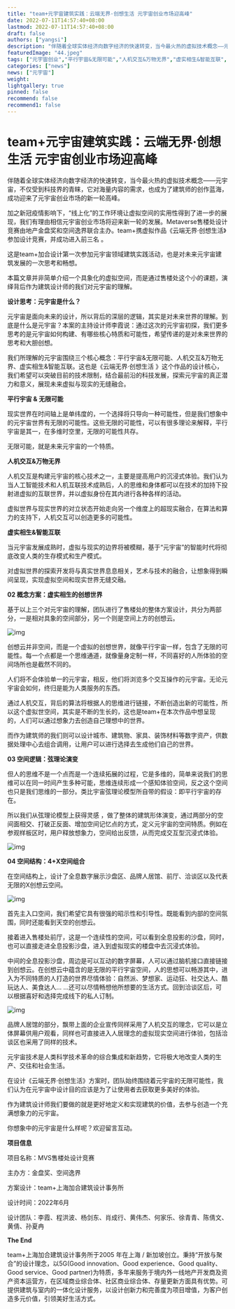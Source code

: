 ```yaml
---
title: "team+元宇宙建筑实践：云端无界·创想生活 元宇宙创业市场迎高峰"
date: 2022-07-11T14:57:40+08:00
lastmod: 2022-07-11T14:57:40+08:00
draft: false
authors: ["yangsi"]
description: "伴随着全球实体经济向数字经济的快速转变，当今最火热的虚拟技术概念——元宇宙，不仅受到科技界的青睐，它对海量内容的需求，也成为了建筑师的创作蓝海，成功迎来了元宇宙创业市场的新一轮高峰。"
featuredImage: "44.jpeg"
tags: ["元宇宙创业","平行宇宙&无限可能","人机交互&万物无界","虚实相生&智能互联","沉浸式体验"]
categories: ["news"]
news: ["元宇宙"]
weight: 
lightgallery: true
pinned: false
recommend: false
recommend1: false
---
```


# team+元宇宙建筑实践：云端无界·创想生活 元宇宙创业市场迎高峰

伴随着全球实体经济向数字经济的快速转变，当今最火热的虚拟技术概念——元宇宙，不仅受到科技界的青睐，它对海量内容的需求，也成为了建筑师的创作蓝海，成功迎来了元宇宙创业市场的新一轮高峰。

加之新冠疫情影响下，“线上化”的工作环境让虚拟空间的实用性得到了进一步的展现，我们有理由相信元宇宙创业市场将迎来新一轮的发展。Metaverse售楼处设计竞赛由地产金盘奖和空间逸界联合主办。team+携虚拟作品《云端无界·创想生活》参加设计竞赛，并成功进入前三名 。

这是team+加合设计第一次参加元宇宙领域建筑实践活动，也是对未来元宇宙建筑发展的一次思考和畅想。

本篇文章并非简单介绍一个具象化的虚拟空间，而是通过售楼处这个小的课题，演绎背后作为建筑设计师的我们对元宇宙的理解。

**设计思考：元宇宙是什么？**

元宇宙是面向未来的设计，所以背后的深层的逻辑，其实是对未来世界的理解。到底是什么是元宇宙？本案的主持设计师李霞说：通过这次的元宇宙初探，我们更多思考的是元宇宙如何构建、有哪些核心特质和可能性，希望传递的是对未来世界的思考和大胆创想。

我们所理解的元宇宙围绕三个核心概念：平行宇宙&无限可能、人机交互&万物无界、虚实相生&智能互联。这也是《云端无界·创想生活 》这个作品的设计核心，我们希望可以突破目前的技术限制，结合最前沿的科技发展，探索元宇宙的真正潜力和意义，展现未来虚拟与现实的无缝融合。

**平行宇宙 & 无限可能**

现实世界在时间轴上是单纬度的，一个选择将只导向一种可能性，但是我们想象中的元宇宙世界有无限的可能性。这些无限的可能性，可以有很多理论来解释，平行宇宙是其一，在多维时空里，无限的可能性共存。

无限可能，就是未来元宇宙的一个特质。

**人机交互&万物无界**

人机交互是构建元宇宙的核心技术之一，主要是提高用户的沉浸式体验。我们认为当人工智能技术和人机互联技术成熟后，人的思维和身体都可以在技术的加持下投射进虚拟的互联世界，并以虚拟身份在其内进行各种各样的活动。

虚拟世界与现实世界的对立状态开始走向另一个维度上的超现实融合，在算法和算力的支持下，人机交互可以创造更多的可能性。

**虚实相生&智能互联**

当元宇宙发展成熟时，虚拟与现实的边界将被模糊，基于“元宇宙”的智能时代将彻底改变人类的生存模式和生产模式。

对虚拟世界的探索开发将与真实世界息息相关，艺术与技术的融合，让想象得到瞬间呈现，实现虚拟空间和现实世界无缝交融。

**02 概念方案：虚实相生的创想世界**

基于以上三个对元宇宙的理解，团队进行了售楼处的整体方案设计，共分为两部分，一是相对具象的空间部分，另一个则是空间上方的创想云。

![img](https://p8.itc.cn/images01/20220711/b320912126974cb8a7d42e3532e9f6d4.jpeg)

创想云并非空间，而是一个虚拟的创想世界，就像平行宇宙一样，包含了无限的可能性。每一个点都是一个思维通道，就像量身定制一样，不同喜好的人所体验的空间场所也是截然不同的。

人们将不会体验单一的元宇宙，相反，他们将浏览多个交互操作的元宇宙。无论元宇宙会如何，终归是能为人类服务的东西。

通过人机交互，背后的算法将根据人的思维进行链接，不断创造出新的可能性，所以这个虚拟世空间，其实是不断的生长的，这也是team+在本次作品中想呈现的，人们可以通过想象力去创造自己理想中的世界。

而作为建筑师的我们则可以设计城市、建筑物、家具、装饰材料等数字资产，供数据处理中心去组合调用，让用户可以进行选择去生成他们自己的世界。

**03 空间逻辑：弦理论演变**

但人的思维不是一个点而是一个连续拓展的过程，它是多维的，简单来说我们的思维可以在同一时间产生多种可能，思维连续形成一个感知体验空间，反之这个空间也只是我们思维的一部分。类比宇宙弦理论模型所自带的假设：即平行宇宙的存在。

所以我们从弦理论模型上获得灵感 ，做了整体的建筑形体演变，通过两部分的空间面相交、打破正反面、增加空间记忆点的方式，定义元宇宙的空间特质。例如在参观样板区时，用户释放想象力，空间给出反馈，从而完成交互型沉浸式体验。

![img](https://p9.itc.cn/images01/20220711/41ea6882e6584afa9389dc01a03cebdd.jpeg)

**04 空间结构：4+X空间组合**

在空间结构上，设计了全息数字展示沙盘区、品牌人居馆、前厅、洽谈区以及代表无限的X创想云空间。

![img](https://p0.itc.cn/images01/20220711/bb19ada639db46058e9dddffa185f167.jpeg)

首先主入口空间，我们希望它具有很强的昭示性和引导性。既能看到内部的空间氛围，同时还能看到天空的创想云。

接着进入售楼处前厅，这是一个连续性的空间，可以看到全息投影的沙盘，同时，也可以直接走进全息投影沙盘，进入到虚拟现实的楼盘中去沉浸式体验。

中间的全息投影沙盘，周边是可以互动的数字屏幕，人可以通过脑机接口直接链接到创想云。在创想云中蕴含的是无限的平行宇宙空间，人的思想可以畅游其中，进入为不同特质的人打造的世界尽情体验：自然派、梦想家、运动狂、社交达人、酷玩达人、美食达人... ...还可以尽情畅想他所想要的生活方式。回到洽谈区后，可以根据喜好和选择完成线下的私人订制。

![img](https://p6.itc.cn/images01/20220711/dde333c738364c4c9176853ad8575bd0.jpeg)

品牌人居馆的部分，飘带上面的企业宣传同样采用了人机交互的理念，它可以是立体屏幕供用户观看，同样也可直接进入人居理念的虚拟现实空间进行体验，包括洽谈区也采用了同样的技术。

元宇宙技术是人类科学技术革命的综合集成和新趋势，它将极大地改变人类的生产、交往和社会生活。

在设计《云端无界·创想生活》方案时，团队始终围绕着元宇宙的无限可能性，我们认为在元宇宙中设计目的应该是为了让使用者去获取更多美好的体验。

作为建筑设计师我们要做的就是更好地定义和实现建筑的价值，去参与创造一个充满想象力的元宇宙。

你想象中的元宇宙是什么样呢？欢迎留言互动。

**项目信息**

项目名称：MVS售楼处设计竞赛

主办方：金盘奖、空间逸界

方案设计：team+上海加合建筑设计事务所

设计时间：2022年6月

设计团队：李霞、程洪波、杨剑东、肖成行、黄伟杰、何家乐、徐青青、陈倩文、黄倩、孙夏冉

**The End**

team+上海加合建筑设计事务所于2005 年在上海 / 新加坡创立。秉持“开放与聚合”的设计理念，以5G(Good innovation、Good experience、Good quality、Good service、Good partner)为特质，多年来服务于境内外一线地产开发商及资产资本运营方，在区域商业综合体、社区商业综合体、存量更新方面具有优势。可提供建筑与室内的一体化设计服务，以设计创新力和完善度为项目增值，为客户创造多元价值，引领美好生活方式。